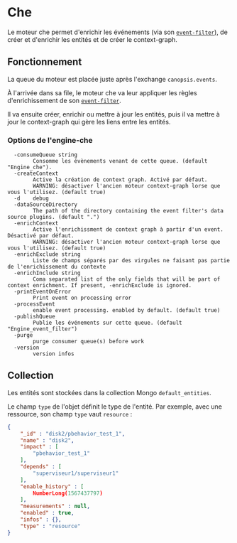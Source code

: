 # Che

Le moteur che permet d'enrichir les événements (via son [`event-filter`](moteur-che-event_filter.md)), de créer et d'enrichir les entités et de créer le context-graph.

## Fonctionnement

La queue du moteur est placée juste après l'exchange `canopsis.events`.

À l'arrivée dans sa file, le moteur che va leur appliquer les règles d'enrichissement de son [`event-filter`](moteur-che-event_filter.md).

Il va ensuite créer, enrichir ou mettre à jour les entités, puis il va mettre à jour le context-graph qui gère les liens entre les entités.

### Options de l'engine-che

```
  -consumeQueue string
        Consomme les évènements venant de cette queue. (default "Engine_che").
  -createContext
        Active la création de context graph. Activé par défaut.
        WARNING: désactiver l'ancien moteur context-graph lorse que vous l'utilisez. (default true)
  -d    debug
  -dataSourceDirectory
        The path of the directory containing the event filter's data source plugins. (default ".")
  -enrichContext
        Active l'enrichissment de context graph à partir d'un event. Désactivé par défaut.
        WARNING: désactiver l'ancien moteur context-graph lorse que vous l'utilisez. (default true)
  -enrichExclude string
        Liste de champs séparés par des virgules ne faisant pas partie de l'enrichissement du contexte
  -enrichInclude string
        Coma separated list of the only fields that will be part of context enrichment. If present, -enrichExclude is ignored.
  -printEventOnError
        Print event on processing error
  -processEvent
        enable event processing. enabled by default. (default true)
  -publishQueue
        Publie les événements sur cette queue. (default "Engine_event_filter")
  -purge
        purge consumer queue(s) before work
  -version
        version infos
```

## Collection

Les entités sont stockées dans la collection Mongo `default_entities`.

Le champ `type` de l'objet définit le type de l'entité. Par exemple, avec une ressource, son champ `type` vaut `resource` :

```json
{
    "_id" : "disk2/pbehavior_test_1",
    "name" : "disk2",
    "impact" : [
        "pbehavior_test_1"
    ],
    "depends" : [
        "superviseur1/superviseur1"
    ],
    "enable_history" : [
        NumberLong(1567437797)
    ],
    "measurements" : null,
    "enabled" : true,
    "infos" : {},
    "type" : "resource"
}
```
